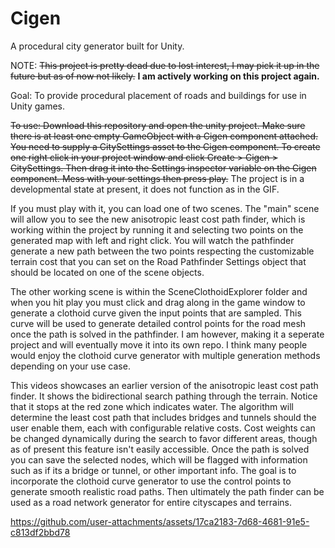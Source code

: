 # Cigen
A procedural city generator built for Unity.

NOTE: ~~This project is pretty dead due to lost interest, I may pick it up in the future but as of now not likely.~~ **I am actively working on this project again.**

Goal: To provide procedural placement of roads and buildings for use in Unity games.

~~To use: Download this repository and open the unity project. Make sure there is at least one empty GameObject with a Cigen component attached. You need to supply a CitySettings asset to the Cigen component. To create one right click in your project window and click Create > Cigen > CitySettings. Then drag it into the Settings inspector variable on the Cigen component. Mess with your settings then press play.~~
The project is in a developmental state at present, it does not function as in the GIF.

If you must play with it, you can load one of two scenes. The "main" scene will allow you to see the new anisotropic least cost path finder, which is working within the project by running it and selecting two points on the generated map with left and right click. You will watch the pathfinder generate a new path between the two points respecting the customizable terrain cost that you can set on the Road Pathfinder Settings object that should be located on one of the scene objects.

The other working scene is within the SceneClothoidExplorer folder and when you hit play you must click and drag along in the game window to generate a clothoid curve given the input points that are sampled. This curve will
be used to generate detailed control points for the road mesh once the path is solved in the pathfinder. I am however, making it a seperate project and will eventually move it into its own repo. I think many people would enjoy the clothoid curve generator with multiple generation methods depending on your use case.

This videos showcases an earlier version of the anisotropic least cost path finder. It shows the bidirectional search pathing through the terrain. Notice that it stops at the red zone which indicates water. The algorithm will determine the least cost path that includes bridges and tunnels should the user enable them, each with configurable relative costs. Cost weights can be changed dynamically during the search to favor different areas, though as of present this feature isn't easily accessible. Once the path is solved you can save the selected nodes, which will be flagged with information such as if its a bridge or tunnel, or other important info. The goal is to incorporate the clothoid curve generator to use the control points to generate smooth realistic road paths. Then ultimately the path finder can be used as a road network generator for entire cityscapes and terrains. 
<!---![](http://i.imgur.com/dAkyvcl.gif)--->


https://github.com/user-attachments/assets/17ca2183-7d68-4681-91e5-c813df2bbd78

